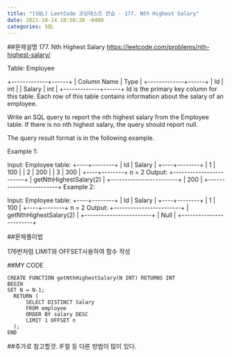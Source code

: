 ```yaml
---
title: "[SQL] LeetCode 코딩테스트 연습 - 177. Nth Highest Salary"
date: 2021-10-14 10:50:20 -0400
categories: SQL
---
```


##문제설명
177. Nth Highest Salary
https://leetcode.com/problems/nth-highest-salary/

Table: Employee

+-------------+------+
| Column Name | Type |
+-------------+------+
| Id          | int  |
| Salary      | int  |
+-------------+------+
Id is the primary key column for this table.
Each row of this table contains information about the salary of an employee.
 

Write an SQL query to report the nth highest salary from the Employee table. If there is no nth highest salary, the query should report null.

The query result format is in the following example.

 

Example 1:

Input: 
Employee table:
+----+--------+
| Id | Salary |
+----+--------+
| 1  | 100    |
| 2  | 200    |
| 3  | 300    |
+----+--------+
n = 2
Output: 
+------------------------+
| getNthHighestSalary(2) |
+------------------------+
| 200                    |
+------------------------+
Example 2:

Input: 
Employee table:
+----+--------+
| Id | Salary |
+----+--------+
| 1  | 100    |
+----+--------+
n = 2
Output: 
+------------------------+
| getNthHighestSalary(2) |
+------------------------+
| Null                   |
+------------------------+

##문제풀이법

176번처럼 LIMIT와 OFFSET사용하여 함수 작성



##MY CODE

```
CREATE FUNCTION getNthHighestSalary(N INT) RETURNS INT
BEGIN
SET N = N-1;
  RETURN (
      SELECT DISTINCT Salary
      FROM employee
      ORDER BY salary DESC
      LIMIT 1 OFFSET n
  );
END
```
##추가로 참고할것.
IF절 등 다른 방법이 많이 있다.
